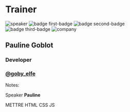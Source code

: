 <!-- .slide: class="speaker-slide" -->

# Trainer

![speaker](./assets/images/pauline.jpeg)
![badge first-badge](./assets/images/js-logo.png)
![badge second-badge](./assets/images/vue-logo.png)
![badge third-badge](./assets/images/svelte-logo.png)
![company](./assets/images/logo-SFEIR-blanc.png)

<h2>Pauline <span>Goblot</span></h2>

### Developer
<!-- .element: class="icon-rule icon-first" -->

### [@goby_elfe](https://twitter.com/goby_elfe)
<!-- .element: class="icon-second" -->

Notes:

Speaker **Pauline**

METTRE HTML CSS JS
